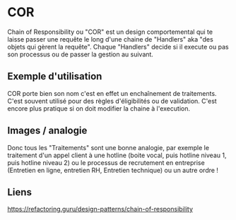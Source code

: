 ﻿# COR

Chain of Responsibility ou "COR" est un design comportemental qui te laisse passer une requ&ecirc;te le long d'une chaine de "Handlers" aka "des objets qui g&egrave;rent la requ&ecirc;te".
Chaque "Handlers" decide si il execute ou pas son processus ou de passer la gestion au suivant.

## Exemple d'utilisation


COR porte bien son nom c'est en effet un enchaînement de traitements.
C'est souvent utilisé pour des r&egrave;gles d'éligibilités ou de validation.
C'est encore plus pratique si on doit modifier la chaine à l'execution.

## Images / analogie
Donc tous les "Traitements" sont une bonne analogie, par exemple le traitement d'un appel client à une hotline (boite vocal, puis hotline niveau 1, puis hotline niveau 2) ou le processus de recrutement en entreprise (Entretien en ligne, entretien RH, Entretien technique) ou un autre ordre ! 

## Liens

https://refactoring.guru/design-patterns/chain-of-responsibility

